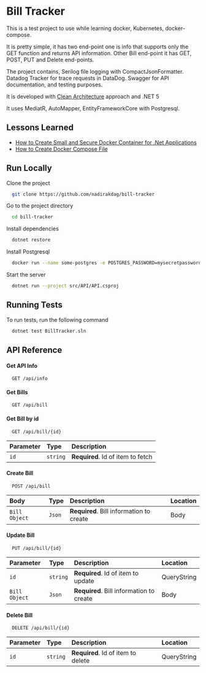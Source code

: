 
# Bill Tracker

This is a test project to use while learning docker, Kubernetes, docker-compose.

It is pretty simple, it has two end-point one is info that supports only the GET function and returns API information. 
Other Bill end-point it has GET, POST, PUT and Delete end-points.

The project contains, Serilog file logging with CompactJsonFormatter. 
Datadog Tracker for trace requests in DataDog.
Swagger for API documentation, and testing purposes.

It is developed with [Clean Architecture](https://github.com/jasontaylordev/CleanArchitecture)
 approach and .NET 5

It uses MediatR, AutoMapper, EntityFrameworkCore with Postgresql.

## Lessons Learned

* [How to Create Small and Secure Docker Container for .Net Applications](CREATE-SMALL-AND-SECURE-CONTAINERS.md)
* [How to Create Docker Compose File](DOCKER-COMPOSE.md)

## Run Locally

Clone the project

```bash
  git clone https://github.com/nadirakdag/bill-tracker
```

Go to the project directory

```bash
  cd bill-tracker
```

Install dependencies

```bash
  dotnet restore
```

Install Postgresql

```bash
  docker run --name some-postgres -e POSTGRES_PASSWORD=mysecretpassword -p 5432:5432 -d postgres
```

Start the server

```bash
  dotnet run --project src/API/API.csproj
```
  
## Running Tests

To run tests, run the following command

```bash
  dotnet test BillTracker.sln
```

  
## API Reference

#### Get API Info

```http
  GET /api/info
```

#### Get Bills 

```http
  GET /api/bill
```

#### Get Bill by id

```http
  GET /api/bill/{id}
```

| Parameter | Type     | Description                       |
| :-------- | :------- | :-------------------------------- |
| `id`      | `string` | **Required**. Id of item to fetch |


#### Create Bill

```http
  POST /api/bill
```

| Body | Type     | Description                       | Location |
| :-------- | :------- | :-------------------------------- | :------ |
| `Bill Object` | `Json` | **Required**. Bill information to create | Body |


#### Update Bill

```http
  PUT /api/bill/{id}
```
| Parameter | Type     | Description                       | Location |
| :-------- | :------- | :-------------------------------- | :------ |
| `id`      | `string` | **Required**. Id of item to update | QueryString |
| `Bill Object` | `Json` | **Required**. Bill information to create | Body |

#### Delete Bill

```http
  DELETE /api/bill/{id}
```

| Parameter | Type     | Description                       | Location |
| :-------- | :------- | :-------------------------------- | :------  |
| `id`      | `string` | **Required**. Id of item to delete | QueryString |

 
